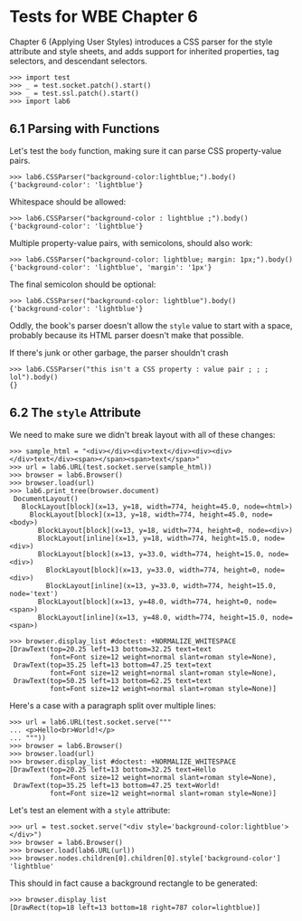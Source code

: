 Tests for WBE Chapter 6
=======================

Chapter 6 (Applying User Styles) introduces a CSS parser for the style attribute
and style sheets, and adds support for inherited properties, tag selectors, and
descendant selectors.

    >>> import test
    >>> _ = test.socket.patch().start()
    >>> _ = test.ssl.patch().start()
    >>> import lab6

6.1 Parsing with Functions
--------------------------

Let's test the `body` function, making sure it can parse CSS
property-value pairs.

    >>> lab6.CSSParser("background-color:lightblue;").body()
    {'background-color': 'lightblue'}

Whitespace should be allowed:

    >>> lab6.CSSParser("background-color : lightblue ;").body()
    {'background-color': 'lightblue'}

Multiple property-value pairs, with semicolons, should also work:

    >>> lab6.CSSParser("background-color: lightblue; margin: 1px;").body()
    {'background-color': 'lightblue', 'margin': '1px'}

The final semicolon should be optional:

    >>> lab6.CSSParser("background-color: lightblue").body()
    {'background-color': 'lightblue'}

Oddly, the book's parser doesn't allow the `style` value to start with
a space, probably because its HTML parser doesn't make that possible.

If there's junk or other garbage, the parser shouldn't crash


    >>> lab6.CSSParser("this isn't a CSS property : value pair ; ; ; lol").body()
    {}

6.2 The `style` Attribute
-------------------------

We need to make sure we didn't break layout with all of these changes:

    >>> sample_html = "<div></div><div>text</div><div><div></div>text</div><span></span><span>text</span>"
    >>> url = lab6.URL(test.socket.serve(sample_html))
    >>> browser = lab6.Browser()
    >>> browser.load(url)
    >>> lab6.print_tree(browser.document)
     DocumentLayout()
       BlockLayout[block](x=13, y=18, width=774, height=45.0, node=<html>)
         BlockLayout[block](x=13, y=18, width=774, height=45.0, node=<body>)
           BlockLayout[block](x=13, y=18, width=774, height=0, node=<div>)
           BlockLayout[inline](x=13, y=18, width=774, height=15.0, node=<div>)
           BlockLayout[block](x=13, y=33.0, width=774, height=15.0, node=<div>)
             BlockLayout[block](x=13, y=33.0, width=774, height=0, node=<div>)
             BlockLayout[inline](x=13, y=33.0, width=774, height=15.0, node='text')
           BlockLayout[block](x=13, y=48.0, width=774, height=0, node=<span>)
           BlockLayout[inline](x=13, y=48.0, width=774, height=15.0, node=<span>)

    >>> browser.display_list #doctest: +NORMALIZE_WHITESPACE
    [DrawText(top=20.25 left=13 bottom=32.25 text=text
              font=Font size=12 weight=normal slant=roman style=None),
     DrawText(top=35.25 left=13 bottom=47.25 text=text
              font=Font size=12 weight=normal slant=roman style=None),
     DrawText(top=50.25 left=13 bottom=62.25 text=text
              font=Font size=12 weight=normal slant=roman style=None)]

Here's a case with a paragraph split over multiple lines:

    >>> url = lab6.URL(test.socket.serve("""
    ... <p>Hello<br>World!</p>
    ... """))
    >>> browser = lab6.Browser()
    >>> browser.load(url)
    >>> browser.display_list #doctest: +NORMALIZE_WHITESPACE
    [DrawText(top=20.25 left=13 bottom=32.25 text=Hello
              font=Font size=12 weight=normal slant=roman style=None),
     DrawText(top=35.25 left=13 bottom=47.25 text=World!
              font=Font size=12 weight=normal slant=roman style=None)]

Let's test an element with a `style` attribute:

    >>> url = test.socket.serve("<div style='background-color:lightblue'></div>")
    >>> browser = lab6.Browser()
    >>> browser.load(lab6.URL(url))
    >>> browser.nodes.children[0].children[0].style['background-color']
    'lightblue'

This should in fact cause a background rectangle to be generated:

    >>> browser.display_list
    [DrawRect(top=18 left=13 bottom=18 right=787 color=lightblue)]
